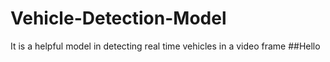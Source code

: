 # Vehicle-Detection-Model
It is a helpful model in detecting real time vehicles in a video frame
##Hello

